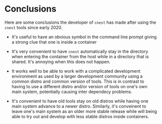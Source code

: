 Conclusions
===========

Here are some conclusions the developer of `cnest` has made after
using the `cnest` tools since early 2020.

* It's useful to have an obvious symbol in the command line prompt giving a strong clue
  that one is inside a container

* It's very convenient to have `cnest` automatically stay in the directory when entering
  the container from the host while in a directory that is shared. It's
  annoying when this does not happen.

* It works well to be able to work with a complicated development environment as used by
  a larger development community using a common distro and common version of
  tools. This is in contrast to having to use a different distro and/or version of tools
  on one's own main system, potentially causing inter dependecy problems.

* It's convenient to have old tools stay on old distros while having one main system advance
  to a newer distro. Similarly, it's conveinent to leave one's main system as an older more
  stable release while will being able to try out and develop with less stable distros inside
  containers.

